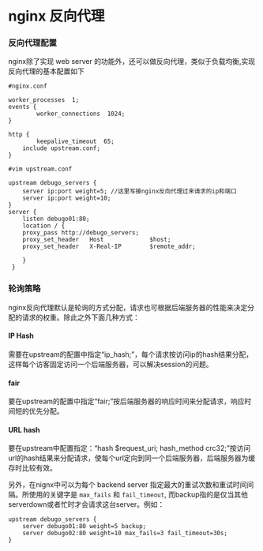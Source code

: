 # nginx 反向代理

### 反向代理配置

nginx除了实现 web server 的功能外，还可以做反向代理，类似于负载均衡,实现反向代理的基本配置如下

```
#nginx.conf

worker_processes  1;
events {
        worker_connections  1024;
}
 
http {
        keepalive_timeout  65;
    include upstream.conf;
}
```

```
#vim upstream.conf

upstream debugo_servers {
	server ip:port weight=5; //这里写接nginx反向代理过来请求的ip和端口
	server ip:port weight=10;
}
server {
	listen debugo01:80;
	location / {
	proxy_pass http://debugo_servers;
	proxy_set_header   Host             $host;
	proxy_set_header   X-Real-IP        $remote_addr;

	}
 }
```

### 轮询策略

nginx反向代理默认是轮询的方式分配，请求也可根据后端服务器的性能来决定分配的请求的权重。除此之外下面几种方式：

#### IP Hash

需要在upstream的配置中指定“ip_hash;”，每个请求按访问ip的hash结果分配，这样每个访客固定访问一个后端服务器，可以解决session的问题。

#### fair

要在upstream的配置中指定“fair;”按后端服务器的响应时间来分配请求，响应时间短的优先分配。

#### URL hash

要在upstream中配置指定：“hash $request_uri; hash_method crc32;”按访问url的hash结果来分配请求，使每个url定向到同一个后端服务器，后端服务器为缓存时比较有效。


另外，在nignx中可以为每个 backend server 指定最大的重试次数和重试时间间隔。所使用的关键字是 `max_fails` 和 `fail_timeout`, 而backup指的是仅当其他serverdown或者忙时才会请求这台server。例如：

```
upstream debugo_servers {
	server debugo01:80 weight=5 backup;
	server debugo02:80 weight=10 max_fails=3 fail_timeout=30s;
}
```

